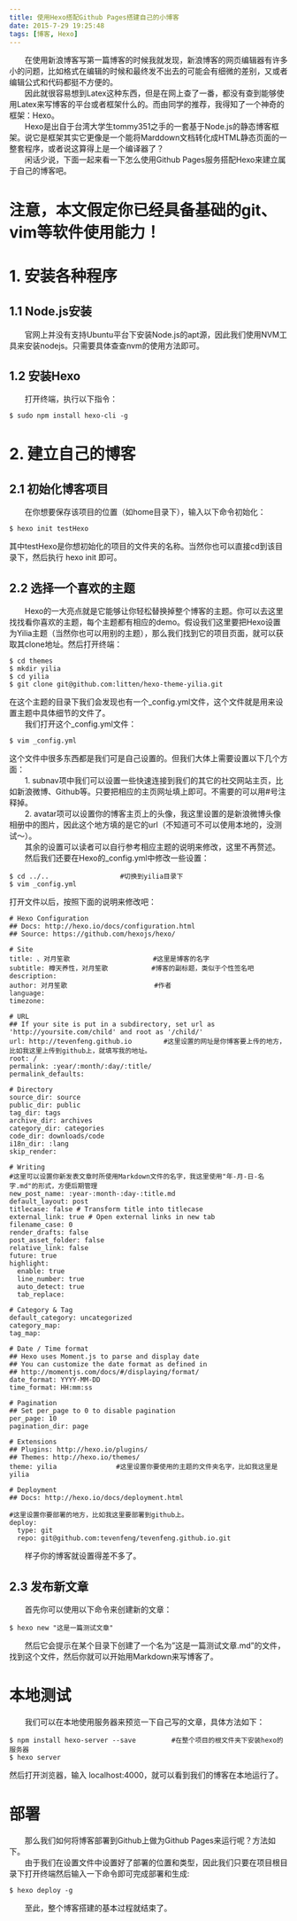 ```yaml
---
title: 使用Hexo搭配Github Pages搭建自己的小博客
date: 2015-7-29 19:25:48
tags: [博客, Hexo]
---
```

&emsp;&emsp;在使用新浪博客写第一篇博客的时候我就发现，新浪博客的网页编辑器有许多小的问题，比如格式在编辑的时候和最终发不出去的可能会有细微的差别，又或者编辑公式和代码都挺不方便的。  
&emsp;&emsp;因此就很容易想到Latex这种东西，但是在网上查了一番，都没有查到能够使用Latex来写博客的平台或者框架什么的。而由同学的推荐，我得知了一个神奇的框架：Hexo。  
&emsp;&emsp;Hexo是出自于台湾大学生tommy351之手的一套基于Node.js的静态博客框架。说它是框架其实它更像是一个能将Marddown文档转化成HTML静态页面的一整套程序，或者说这算得上是一个编译器了？  
&emsp;&emsp;闲话少说，下面一起来看一下怎么使用Github Pages服务搭配Hexo来建立属于自己的博客吧。  

<!-- more -->

# 注意，本文假定你已经具备基础的git、vim等软件使用能力！
# 1. 安装各种程序
## 1.1 Node.js安装
&emsp;&emsp;官网上并没有支持Ubuntu平台下安装Node.js的apt源，因此我们使用NVM工具来安装nodejs。只需要具体查查nvm的使用方法即可。  
## 1.2 安装Hexo
&emsp;&emsp;打开终端，执行以下指令：

    $ sudo npm install hexo-cli -g

# 2. 建立自己的博客
## 2.1 初始化博客项目
&emsp;&emsp;在你想要保存该项目的位置（如home目录下），输入以下命令初始化：

    $ hexo init testHexo

其中testHexo是你想初始化的项目的文件夹的名称。当然你也可以直接cd到该目录下，然后执行 hexo init 即可。
## 2.2 选择一个喜欢的主题
&emsp;&emsp;Hexo的一大亮点就是它能够让你轻松替换掉整个博客的主题。你可以去这里找找看你喜欢的主题，每个主题都有相应的demo。假设我们这里要把Hexo设置为Yilia主题（当然你也可以用别的主题），那么我们找到它的项目页面，就可以获取其clone地址。然后打开终端：

    $ cd themes
    $ mkdir yilia
    $ cd yilia
    $ git clone git@github.com:litten/hexo-theme-yilia.git

在这个主题的目录下我们会发现也有一个_config.yml文件，这个文件就是用来设置主题中具体细节的文件了。  
&emsp;&emsp;我们打开这个_config.yml文件：

    $ vim _config.yml

这个文件中很多东西都是我们可是自己设置的。但我们大体上需要设置以下几个方面：  
  1. subnav项中我们可以设置一些快速连接到我们的其它的社交网站主页，比如新浪微博、Github等。只要把相应的主页网址填上即可。不需要的可以用#号注释掉。  
  2. avatar项可以设置你的博客主页上的头像，我这里设置的是新浪微博头像相册中的图片，因此这个地方填的是它的url（不知道可不可以使用本地的，没测试～）。  
  其余的设置可以读者可以自行参考相应主题的说明来修改，这里不再赘述。  
&emsp;&emsp;然后我们还要在Hexo的_config.yml中修改一些设置：

    $ cd ../..                  #切换到yilia目录下
    $ vim _config.yml

打开文件以后，按照下面的说明来修改吧：

    # Hexo Configuration
    ## Docs: http://hexo.io/docs/configuration.html
    ## Source: https://github.com/hexojs/hexo/

    # Site
    title: 、对月笙歌                     #这里是博客的名字
    subtitle: 樽天养性，对月笙歌           #博客的副标题，类似于个性签名吧
    description:
    author: 对月笙歌                      #作者
    language:
    timezone:

    # URL
    ## If your site is put in a subdirectory, set url as 'http://yoursite.com/child' and root as '/child/'
    url: http://tevenfeng.github.io        #这里设置的网址是你博客要上传的地方，比如我这里上传到github上，就填写我的地址。
    root: /
    permalink: :year/:month/:day/:title/
    permalink_defaults:

    # Directory
    source_dir: source
    public_dir: public
    tag_dir: tags
    archive_dir: archives
    category_dir: categories
    code_dir: downloads/code
    i18n_dir: :lang
    skip_render:

    # Writing
    #这里可以设置你新发表文章时所使用Markdown文件的名字，我这里使用"年-月-日-名字.md"的形式，方便后期管理
    new_post_name: :year-:month-:day-:title.md
    default_layout: post
    titlecase: false # Transform title into titlecase
    external_link: true # Open external links in new tab
    filename_case: 0
    render_drafts: false
    post_asset_folder: false
    relative_link: false
    future: true
    highlight:
      enable: true
      line_number: true
      auto_detect: true
      tab_replace:

    # Category & Tag
    default_category: uncategorized
    category_map:
    tag_map:

    # Date / Time format
    ## Hexo uses Moment.js to parse and display date
    ## You can customize the date format as defined in
    ## http://momentjs.com/docs/#/displaying/format/
    date_format: YYYY-MM-DD
    time_format: HH:mm:ss

    # Pagination
    ## Set per_page to 0 to disable pagination
    per_page: 10
    pagination_dir: page

    # Extensions
    ## Plugins: http://hexo.io/plugins/
    ## Themes: http://hexo.io/themes/
    theme: yilia               #这里设置你要使用的主题的文件夹名字，比如我这里是yilia

    # Deployment
    ## Docs: http://hexo.io/docs/deployment.html

    #这里设置你要部署的地方，比如我这里要部署到github上。
    deploy:
      type: git
      repo: git@github.com:tevenfeng/tevenfeng.github.io.git

&emsp;&emsp;样子你的博客就设置得差不多了。
## 2.3 发布新文章
&emsp;&emsp;首先你可以使用以下命令来创建新的文章：

    $ hexo new "这是一篇测试文章"

&emsp;&emsp;然后它会提示在某个目录下创建了一个名为”这是一篇测试文章.md”的文件，找到这个文件，然后你就可以开始用Markdown来写博客了。
# 本地测试
&emsp;&emsp;我们可以在本地使用服务器来预览一下自己写的文章，具体方法如下：

    $ npm install hexo-server --save         #在整个项目的根文件夹下安装hexo的服务器
    $ hexo server

然后打开浏览器，输入 localhost:4000，就可以看到我们的博客在本地运行了。
# 部署
&emsp;&emsp;那么我们如何将博客部署到Github上做为Github Pages来运行呢？方法如下。  
&emsp;&emsp;由于我们在设置文件中设置好了部署的位置和类型，因此我们只要在项目根目录下打开终端然后输入一下命令即可完成部署和生成:  

    $ hexo deploy -g

&emsp;&emsp;至此，整个博客搭建的基本过程就结束了。
